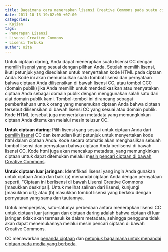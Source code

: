 ```yaml
---
title: Bagaimana cara menerapkan lisensi Creative Commons pada suatu ciptaan?
date: 2011-10-13 19:02:00 +07:00
categories:
- Kajian
tags:
- Penerapan Lisensi
- Lisensi Creative Commons
- Lisensi Terbuka
author: nita
---
```


Untuk ciptaan daring, Anda dapat menerapkan suatu lisensi CC dengan [memilih lisensi](http://creativecommons.org/choose/) yang sesuai dengan pilihan Anda. Setelah memilih lisensi, ikuti petunjuk yang disediakan untuk menyertakan kode HTML pada ciptaan Anda. Kode ini akan memunculkan suatu tombol lisensi dan pernyataan bahwa ciptaan Anda dilisensikan di bawah lisensi CC, atau tombol CC0 (domain publik) jika Anda memilih untuk mendedikasikan atau menyatakan ciptaan Anda sebagai domain publik dengan menggunakan salah satu dari alat domain publik kami. Tombol-tombol ini dirancang sebagai pemberitahuan untuk orang yang menemukan ciptaan Anda bahwa ciptaan tersebut dilisensikan di bawah lisensi CC yang sesuai atau domain publik. Kode HTML tersebut juga menyertakan metadata yang memungkinkan ciptaan Anda ditemukan melalui mesin telusur CC.

**Untuk ciptaan daring**: Pilih lisensi yang sesuai untuk ciptaan Anda dari [pemilih lisensi](http://creativecommons.org/choose/) CC dan kemudian ikuti petunjuk untuk menyertakan kode html dalam ciptaan Anda. Kode secara otomatis akan menghasilkan sebuah tombol lisensi dan pernyataan bahwa ciptaan Anda berlisensi di bawah lisensi CC. Kode html juga akan mencakup metadata, yang memungkinkan ciptaan untuk dapat ditemukan melalui m[esin pencari ciptaan di bawah Creative Commons](http://search.creativecommons.org/).

**Untuk ciptaan luar jaringan**: Identifikasi lisensi yang ingin Anda gunakan untuk ciptaan Anda dan baik (a) menandai ciptaan Anda dengan pernyataan seperti, "Ciptaan ini berlisensi di bawah Lisensi Creative Commons [masukkan deskripsi]. Untuk melihat salinan dari lisensi, kunjungi [masukkan url]; atau (b) masukkan tombol lisensi yang berlaku dengan pernyataan yang sama dan tautannya.

Untuk memperjelas, satu-satunya perbedaan antara menerapkan lisensi CC untuk ciptaan luar jaringan dan ciptaan daring adalah bahwa ciptaan di luar jaringan tidak akan termasuk ke dalam metadata, sehingga pengguna tidak akan dapat menemukannya melalui mesin pencari ciptaan di bawah Creative Commons.

CC menawarkan [penanda ciptaan](http://wiki.creativecommons.org/Marking/Creators) dan [petunjuk bagaimana untuk menandai ciptaan pada media yang berbeda](http://wiki.creativecommons.org/images/6/61/Creativecommons-licensing-and-marking-your-content_eng.pdf).
